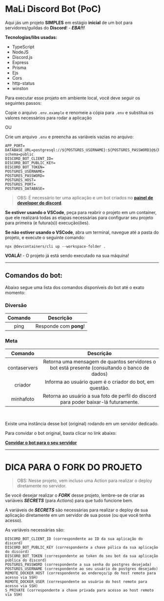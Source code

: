 # MaLi Discord Bot (PoC)

Aqui jás um projeto **SIMPLES** em estágio **inicial** de um bot para servidores/guildas do **Discord**! - ***EBA!!!***

**Tecnologias/libs usadas:**

- TypeScript
- NodeJS
- Discord.js
- Express
- Prisma
- Ejs
- Cors
- http-status
- winston

Para executar esse projeto em ambiente local, você deve seguir os seguintes passos:

Copie o arquivo ```.env.example``` e renomeie a cópia para ```.env``` e substitua os valores necessários para rodar a aplicação

OU

Crie um arquivo ```.env``` e preencha as variáveis vazias no arquivo:

```
APP_PORT=
DATABASE_URL=postgresql://${POSTGRES_USERNAME}:${POSTGRES_PASSWORD}@${POSTGRES_HOST}:${POSTGRES_PORT}/${POSTGRES_DATABASE}?schema=public
DISCORD_BOT_CLIENT_ID=
DISCORD_BOT_PUBLIC_KEY=
DISCORD_BOT_TOKEN=
POSTGRES_USERNAME=
POSTGRES_PASSWORD=
POSTGRES_HOST=
POSTGRES_PORT=
POSTGRES_DATABASE=
```

> OBS: É necessário ter uma aplicação e um bot criados no [**painel de developer do discord**](https://discord.com/developers).

**Se estiver usando o VSCode**, peça para reabrir o projeto em um container, que ele realizará todas as etapas necessárias para configurar seu projeto para primeira (e futura(s)) execução(ões).

**Se não estiver usando o VSCode**, abra um terminal, navegue até a pasta do projeto, e execute o seguinte comando:

```
npx @devcontainers/cli up --workspace-folder .
```

**VOALÁ!** - O projeto já está sendo executado na sua máquina!

<hr>

## Comandos do bot:

Abaixo segue uma lista dos comandos disponíveis do bot até o exato momento:

### Diversão

|Comando|Descrição|
|:-------------:|:---------------------------------------:|
| ping | Responde com **pong**! |

### Meta

|Comando|Descrição|
|:-------------:|:---------------------------------------:|
| contaservers | Retorna uma mensagem de quantos servidores o bot está presente (consultando o banco de dados) |
| criador | Informa ao usuário quem é o criador do bot, em questão. |
| minhafoto | Retorna ao usuário a sua foto de perfil do discord para poder baixar-lá futuramente. |

<br>

Existe uma instância desse bot (original) rodando em um servidor dedicado.

Para convidar o bot original, basta clicar no link abaixo:

[**Convidar o bot para o seu servidor**](http://129.148.50.54/)

<hr>

# DICA PARA O FORK DO PROJETO

> OBS: Nesse projeto, vem incluso uma Action para realizar o deploy diretamente no servidor.

Se você desejar realizar o ***FORK*** desse projeto, lembre-se de criar as variáveis ***SECRETS*** (para *Actions*) para que tudo funcione bem.

A variáveis de ***SECRETS*** são necessárias para realizar o deploy de sua aplicação diretamente em um servidor de sua posse (ou que você tenha acesso).

As variáveis necessárias são:

```
DISCORD_BOT_CLIENT_ID (correspondente ao ID da sua aplicação do discord)
DISCORD_BOT_PUBLIC_KEY (correspondente a chave púlica da sua aplicação do discord)
DISCORD_BOT_TOKEN (correspondente ao token do seu bot da sua aplicação pública do discord)
POSTGRES_PASSWORD (correspondente a sua senha do postgres desejada)
POSTGRES_USERNAME (correspondente ao seu usuário do postgres desejado)
REMOTE_DOCKER_HOST (correspondente ao endereço/ip do host remoto para acesso via SSH)
REMOTE_DOCKER_USER (correspondente ao usuário do host remoto para acesso via SSH)
S_PRIVATE (correspondente a chave privada para acesso ao host remoto via SSH)
```